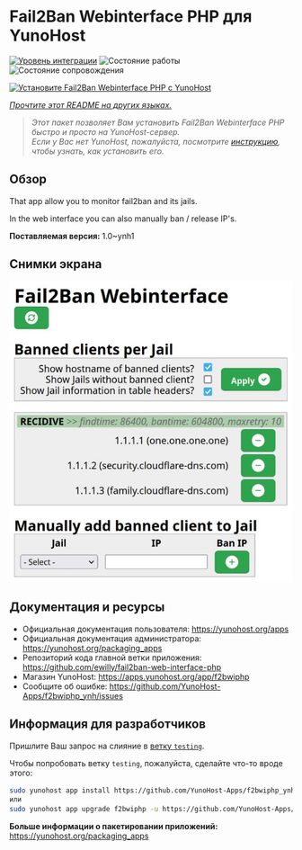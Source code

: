 <!--
Важно: этот README был автоматически сгенерирован <https://github.com/YunoHost/apps/tree/master/tools/readme_generator>
Он НЕ ДОЛЖЕН редактироваться вручную.
-->

# Fail2Ban Webinterface PHP для YunoHost

[![Уровень интеграции](https://dash.yunohost.org/integration/f2bwiphp.svg)](https://ci-apps.yunohost.org/ci/apps/f2bwiphp/) ![Состояние работы](https://ci-apps.yunohost.org/ci/badges/f2bwiphp.status.svg) ![Состояние сопровождения](https://ci-apps.yunohost.org/ci/badges/f2bwiphp.maintain.svg)

[![Установите Fail2Ban Webinterface PHP с YunoHost](https://install-app.yunohost.org/install-with-yunohost.svg)](https://install-app.yunohost.org/?app=f2bwiphp)

*[Прочтите этот README на других языках.](./ALL_README.md)*

> *Этот пакет позволяет Вам установить Fail2Ban Webinterface PHP быстро и просто на YunoHost-сервер.*  
> *Если у Вас нет YunoHost, пожалуйста, посмотрите [инструкцию](https://yunohost.org/install), чтобы узнать, как установить его.*

## Обзор

That app allow you to monitor fail2ban and its jails.

In the web interface you can also manually ban / release IP's.


**Поставляемая версия:** 1.0~ynh1

## Снимки экрана

![Снимок экрана Fail2Ban Webinterface PHP](./doc/screenshots/screenshot.jpg)

## Документация и ресурсы

- Официальная документация пользователя: <https://yunohost.org/apps>
- Официальная документация администратора: <https://yunohost.org/packaging_apps>
- Репозиторий кода главной ветки приложения: <https://github.com/ewilly/fail2ban-web-interface-php>
- Магазин YunoHost: <https://apps.yunohost.org/app/f2bwiphp>
- Сообщите об ошибке: <https://github.com/YunoHost-Apps/f2bwiphp_ynh/issues>

## Информация для разработчиков

Пришлите Ваш запрос на слияние в [ветку `testing`](https://github.com/YunoHost-Apps/f2bwiphp_ynh/tree/testing).

Чтобы попробовать ветку `testing`, пожалуйста, сделайте что-то вроде этого:

```bash
sudo yunohost app install https://github.com/YunoHost-Apps/f2bwiphp_ynh/tree/testing --debug
или
sudo yunohost app upgrade f2bwiphp -u https://github.com/YunoHost-Apps/f2bwiphp_ynh/tree/testing --debug
```

**Больше информации о пакетировании приложений:** <https://yunohost.org/packaging_apps>
